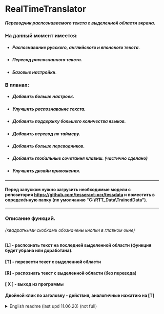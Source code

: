 # RealTimeTranslator
##### Переводчик распознаваемого текста с выделенной области экрана.  
### На данный момент имеется:
- ##### Распознавание русского, английского и японского текста.
- ##### Перевод распознанного текста.
- ##### Базовые настройки.
### В планах:
- ##### Добавить больше настроек.
- ##### Улучшить распознавание текста.
- ##### Добавить поддержку большего количества языков.
- ##### Добавить перевод по таймеру.
- ##### Добавить больше переводчиков.
- ##### Добавить глобальные сочетания клавиш. (частично сделано)
- ##### Улучшить дизайн приложения.
---
#### Перед запуском нужно загрузить необходимые модели с репозитория https://github.com/tesseract-ocr/tessdata и поместить в определённую папку (по умолчанию "C:\RTT_Data\TrainedData").
---

### Описание функций. 
###### (квадратными скобками обозначены кнопки в главном окне)
#### [L] - распознать текст на последней выделенной области (функция будет убрана или доработана).
#### [T] - перевести текст с выделенной области
#### [R] - распознать текст с выделенной области (без перевода)
#### [ X ] - выход из программы
#### Двойной клик по заголовку - действия, аналогичные нажатию на [T]

<details>
  <summary>English readme (last upd 11.06.20) (not full)</summary>
  The translator of the recognizable text from the selected area of the screen.  <br>
  At the moment is available: <br>
-  Recognition of the Russian, English and Japanese text. <br>
-  Translate of the recognized text.<br>
-  Basic settings.<br>
  In plans:<br>
-  Add more settings.<br>
-  Improve text recognition.<br>
-  Add support for more languages.<br>
-  Add more thanslators.<br>
-  Add global keyboard shortcuts.<br>
-  Improve the app design.<br>
<hr>
Before start you need to load necessary models from the repository https://github.com/tesseract-ocr/tessdata and place in a certain folder (by default it's "C:\RTT_Data\TrainedData").
</details>

